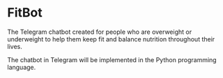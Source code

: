 # FitBot

The Telegram chatbot created for people who are overweight or underweight to help them keep fit and balance nutrition throughout their lives.

The chatbot in Telegram will be implemented in the Python programming language.
